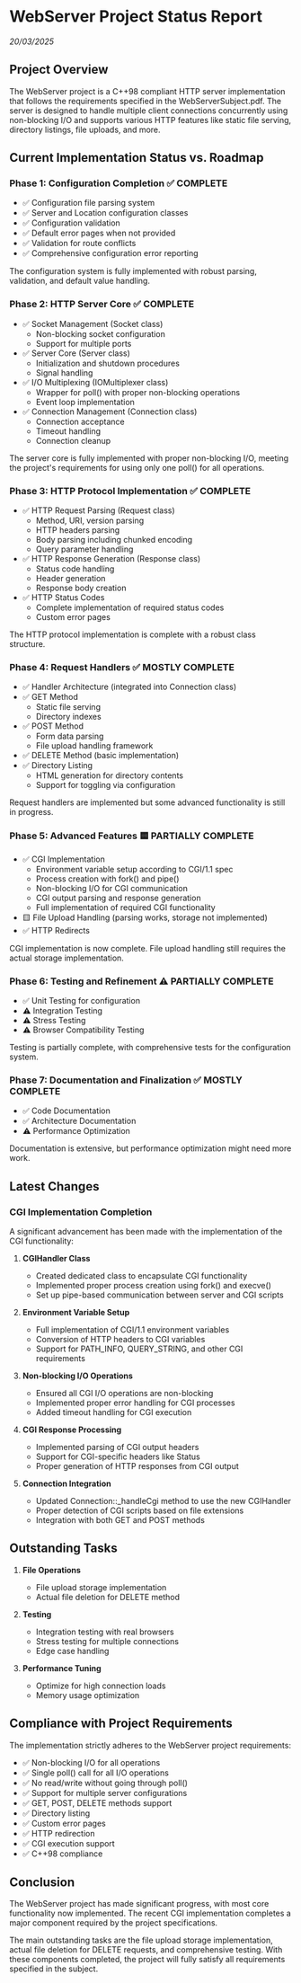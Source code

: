 # WebServer Project Status Report

*20/03/2025*

## Project Overview

The WebServer project is a C++98 compliant HTTP server implementation that follows the requirements specified in the WebServerSubject.pdf. The server is designed to handle multiple client connections concurrently using non-blocking I/O and supports various HTTP features like static file serving, directory listings, file uploads, and more.

## Current Implementation Status vs. Roadmap

### Phase 1: Configuration Completion ✅ COMPLETE
- ✅ Configuration file parsing system
- ✅ Server and Location configuration classes
- ✅ Configuration validation
- ✅ Default error pages when not provided
- ✅ Validation for route conflicts
- ✅ Comprehensive configuration error reporting

The configuration system is fully implemented with robust parsing, validation, and default value handling.

### Phase 2: HTTP Server Core ✅ COMPLETE
- ✅ Socket Management (Socket class)
  - Non-blocking socket configuration
  - Support for multiple ports
- ✅ Server Core (Server class)
  - Initialization and shutdown procedures
  - Signal handling
- ✅ I/O Multiplexing (IOMultiplexer class)
  - Wrapper for poll() with proper non-blocking operations
  - Event loop implementation
- ✅ Connection Management (Connection class)
  - Connection acceptance
  - Timeout handling
  - Connection cleanup

The server core is fully implemented with proper non-blocking I/O, meeting the project's requirements for using only one poll() for all operations.

### Phase 3: HTTP Protocol Implementation ✅ COMPLETE
- ✅ HTTP Request Parsing (Request class)
  - Method, URI, version parsing
  - HTTP headers parsing
  - Body parsing including chunked encoding
  - Query parameter handling
- ✅ HTTP Response Generation (Response class)
  - Status code handling
  - Header generation
  - Response body creation
- ✅ HTTP Status Codes
  - Complete implementation of required status codes
  - Custom error pages

The HTTP protocol implementation is complete with a robust class structure.

### Phase 4: Request Handlers ✅ MOSTLY COMPLETE
- ✅ Handler Architecture (integrated into Connection class)
- ✅ GET Method
  - Static file serving
  - Directory indexes
- ✅ POST Method
  - Form data parsing
  - File upload handling framework
- ✅ DELETE Method (basic implementation)
- ✅ Directory Listing
  - HTML generation for directory contents
  - Support for toggling via configuration

Request handlers are implemented but some advanced functionality is still in progress.

### Phase 5: Advanced Features 🟨 PARTIALLY COMPLETE
- ✅ CGI Implementation
  - Environment variable setup according to CGI/1.1 spec
  - Process creation with fork() and pipe()
  - Non-blocking I/O for CGI communication
  - CGI output parsing and response generation
  - Full implementation of required CGI functionality
- 🟨 File Upload Handling (parsing works, storage not implemented)
- ✅ HTTP Redirects

CGI implementation is now complete. File upload handling still requires the actual storage implementation.

### Phase 6: Testing and Refinement ⚠️ PARTIALLY COMPLETE
- ✅ Unit Testing for configuration
- ⚠️ Integration Testing
- ⚠️ Stress Testing
- ⚠️ Browser Compatibility Testing

Testing is partially complete, with comprehensive tests for the configuration system.

### Phase 7: Documentation and Finalization ✅ MOSTLY COMPLETE
- ✅ Code Documentation
- ✅ Architecture Documentation
- ⚠️ Performance Optimization

Documentation is extensive, but performance optimization might need more work.

## Latest Changes

### CGI Implementation Completion

A significant advancement has been made with the implementation of the CGI functionality:

1. **CGIHandler Class**
   - Created dedicated class to encapsulate CGI functionality
   - Implemented proper process creation using fork() and execve()
   - Set up pipe-based communication between server and CGI scripts

2. **Environment Variable Setup**
   - Full implementation of CGI/1.1 environment variables
   - Conversion of HTTP headers to CGI variables
   - Support for PATH_INFO, QUERY_STRING, and other CGI requirements

3. **Non-blocking I/O Operations**
   - Ensured all CGI I/O operations are non-blocking
   - Implemented proper error handling for CGI processes
   - Added timeout handling for CGI execution

4. **CGI Response Processing**
   - Implemented parsing of CGI output headers
   - Support for CGI-specific headers like Status
   - Proper generation of HTTP responses from CGI output

5. **Connection Integration**
   - Updated Connection::_handleCgi method to use the new CGIHandler
   - Proper detection of CGI scripts based on file extensions
   - Integration with both GET and POST methods

## Outstanding Tasks

1. **File Operations**
   - File upload storage implementation
   - Actual file deletion for DELETE method

2. **Testing**
   - Integration testing with real browsers
   - Stress testing for multiple connections
   - Edge case handling

3. **Performance Tuning**
   - Optimize for high connection loads
   - Memory usage optimization

## Compliance with Project Requirements

The implementation strictly adheres to the WebServer project requirements:

- ✅ Non-blocking I/O for all operations
- ✅ Single poll() call for all I/O operations
- ✅ No read/write without going through poll()
- ✅ Support for multiple server configurations
- ✅ GET, POST, DELETE methods support
- ✅ Directory listing
- ✅ Custom error pages
- ✅ HTTP redirection
- ✅ CGI execution support
- ✅ C++98 compliance

## Conclusion

The WebServer project has made significant progress, with most core functionality now implemented. The recent CGI implementation completes a major component required by the project specifications.

The main outstanding tasks are the file upload storage implementation, actual file deletion for DELETE requests, and comprehensive testing. With these components completed, the project will fully satisfy all requirements specified in the subject.